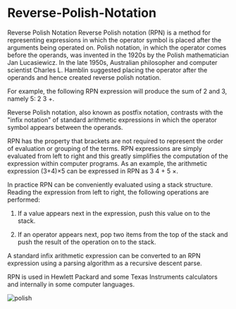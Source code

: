 # Reverse-Polish-Notation

Reverse Polish Notation
Reverse Polish notation (RPN) is a method for representing expressions in which the operator symbol is placed after the arguments being operated on. Polish notation, in which the operator comes before the operands, was invented in the 1920s by the Polish mathematician Jan Lucasiewicz. In the late 1950s, Australian philosopher and computer scientist Charles L. Hamblin suggested placing the operator after the operands and hence created reverse polish notation.

For example, the following RPN expression will produce the sum of 2 and 3, namely 5: 2 3 +.

Reverse Polish notation, also known as postfix notation, contrasts with the "infix notation" of standard arithmetic expressions in which the operator symbol appears between the operands.

RPN has the property that brackets are not required to represent the order of evaluation or grouping of the terms. RPN expressions are simply evaluated from left to right and this greatly simplifies the computation of the expression within computer programs. As an example, the arithmetic expression (3+4)×5 can be expressed in RPN as 3 4 + 5 ×.

In practice RPN can be conveniently evaluated using a stack structure. Reading the expression from left to right, the following operations are performed:

1. If a value appears next in the expression, push this value on to the stack.

2. If an operator appears next, pop two items from the top of the stack and push the result of the operation on to the stack.

A standard infix arithmetic expression can be converted to an RPN expression using a parsing algorithm as a recursive descent parse.

RPN is used in Hewlett Packard and some Texas Instruments calculators and internally in some computer languages.

![polish](https://user-images.githubusercontent.com/73845925/225279136-737fd4f7-2443-475f-b5fd-b4abef991938.png)
